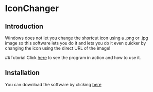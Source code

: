 # IconChanger

## Introduction
Windows does not let you change the shortcut icon using a .png or .jpg image so this software lets you do it and lets you do it even quicker by changing the icon using the direct URL of the image!

##Tutorial
Click [here](https://youtu.be/e2GAa_chBME) to see the program in action and how to use it.

## Installation
You can download the software by clicking [here](/AkyrosXD/IconChanger/raw/master/Install/IconChanger.exe)
